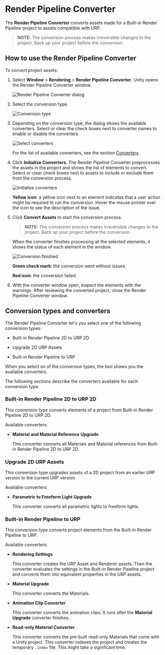 # Render Pipeline Converter

The **Render Pipeline Converter** converts assets made for a Built-in Render Pipeline project to assets compatible with URP.

> **NOTE:** The conversion process makes irreversible changes to the project. Back up your project before the conversion.

## How to use the Render Pipeline Converter

To convert project assets:

1. Select **Window** > **Rendering** > **Render Pipeline Converter**. Unity opens the Render Pipeline Converter window.

    ![Render Pipeline Converter dialog](../Images/rp-converter/rp-converter-dialog.png)

2. Select the conversion type.

    ![Conversion type](../Images/rp-converter/conversion-types.png)

3. Depending on the conversion type, the dialog shows the available converters. Select or clear the check boxes next to converter names to enable or disable the converters.

    ![Select converters](../Images/rp-converter/select-converters.png)

    For the list of available converters, see the section [Converters](#converters).

4. Click **Initialize Converters**. The Render Pipeline Converter preprocesses the assets in the project and shows the list of elements to convert. Select or clear check boxes next to assets to include or exclude them from the conversion process.

    ![Initialize converters](../Images/rp-converter/initialize.png)

    **Yellow icon**: a yellow icon next to an element indicates that a user action might be required to run the conversion. Hover the mouse pointer over the icon to see the description of the issue.

5. Click **Convert Assets** to start the conversion process.

    > **NOTE:** The conversion process makes irreversible changes to the project. Back up your project before the conversion.

    When the converter finishes processing all the selected elements, it shows the status of each element in the window.

    ![Conversion finished](../Images/rp-converter/conversion-finished.png)

    **Green check mark**: the conversion went without issues.

    **Red icon**: the conversion failed.

6. With the converter window open, inspect the elements with the warnings. After reviewing the converted project, close the Render Pipeline Converter window.

## <a name="converters"></a>Conversion types and converters

The Render Pipeline Converter let's you select one of the following conversion types:

* Built-in Render Pipeline 2D to URP 2D

* Upgrade 2D URP Assets

* Built-in Render Pipeline to URP

When you select on of the conversion types, the tool shows you the available converters.

The following sections describe the converters available for each conversion type.

### Built-in Render Pipeline 2D to URP 2D

This conversion type converts elements of a project from Built-in Render Pipeline 2D to URP 2D.

Available converters:

* **Material and Material Reference Upgrade**

    This converter converts all Materials and Material references from Built-in Render Pipeline 2D to URP 2D.

### Upgrade 2D URP Assets

This conversion type upgrades assets of a 2D project from an earlier URP version to the current URP version.

Available converters:

* **Parametric to Freeform Light Upgrade**

    This converter converts all parametric lights to freeform lights.

### Built-in Render Pipeline to URP

This conversion type converts project elements from the Built-in Render Pipeline to URP.

Available converters:

* **Rendering Settings**

    This converter creates the URP Asset and Renderer assets. Then the converter evaluates the settings in the Built-in Render Pipeline project and converts them into equivalent properties in the URP assets.

* **Material Upgrade**

    This converter converts the Materials.

* **Animation Clip Converter**

    This converter converts the animation clips. It runs after the **Material Upgrade** converter finishes.

* **Read-only Material Converter**

    This converter converts the pre-built read-only Materials that come with a Unity project. This converter indexes the project and creates the temporary `.index` file. This might take a significant time.

